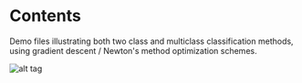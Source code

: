 # Contents

Demo files illustrating both two class and multiclass classification methods, using gradient descent / Newton's method optimization schemes.

![alt tag](https://raw.githubusercontent.com/jermwatt/mlrefined/master/Chap-4/2class-classification/logistic_example.png)

